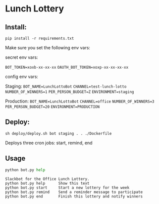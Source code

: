 # Lunch Lottery


## Install:
`pip install -r requirements.txt`

Make sure you set the following env vars:

secret env vars:

`BOT_TOKEN=xoxb-xx-xx-xx`
`OAUTH_BOT_TOKEN=xoxp-xx-xx-xx-xx`

config env vars:

Staging:
`BOT_NAME=LunchLottoBot`
`CHANNEL=test-lunch-lotto`
`NUMBER_OF_WINNERS=1`
`PER_PERSON_BUDGET=Z`
`ENVIRONMENT=staging`

Production:
`BOT_NAME=LunchLottoBot`
`CHANNEL=office`
`NUMBER_OF_WINNERS=3`
`PER_PERSON_BUDGET=20`
`ENVIRONMENT=PRODUCTION`

## Deploy:

`sh deploy/deploy.sh bot staging . . ./Dockerfile`

Deploys three cron jobs: start, remind, end

## Usage

```python
python bot.py help
```
```
Slackbot for the Office Lunch Lottery.
python bot.py help      Show this text
python bot.py start     Start a new lottery for the week
python bot.py remind    Send a reminder message to participate
python bot.py end       Finish this lottery and notify winners
```